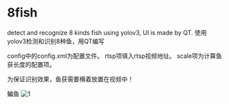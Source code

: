 # 8fish
detect and recognize 8 kinds fish using yolov3, UI is made by QT.
使用yolov3检测和识别8种鱼，用QT编写

config中的config.xml为配置文件。
rtsp项填入rtsp视频地址。
scale项为计算鱼获长度的配置项。

为保证识别效果，鱼获需要横着放置在视频中！

鳊鱼
![1](https://user-images.githubusercontent.com/61768735/134628640-0ed33a18-123d-4b4d-b71c-a4590b960127.jpg)
